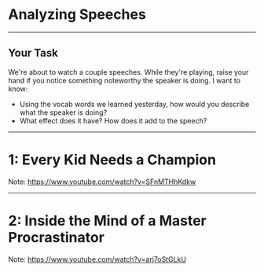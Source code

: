 # Analyzing Speeches

---

## Your Task
We're about to watch a couple speeches. While they're playing, raise your hand if you notice
something noteworthy the speaker is doing. I want to know:

* Using the vocab words we learned yesterday, how would you describe what the speaker is doing?
* What effect does it have? How does it add to the speech?

----

# 1: Every Kid Needs a Champion

Note: 
https://www.youtube.com/watch?v=SFnMTHhKdkw

----

# 2: Inside the Mind of a Master Procrastinator

Note:
https://www.youtube.com/watch?v=arj7oStGLkU

